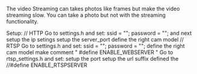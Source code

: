 The video Streaming can takes photos like frames but make the video streaming slow.
You can take a photo but not with the streaming functionality.

Setup:
	// HTTP
	Go to settings.h and set:
	ssid = "";
	password = "";
	and next setup the ip setings
	setup the server_port
	define the right cam model
	// RTSP
	Go to settings.h and set:
	ssid = "";
	password = "";
	define the right cam model
	make comment " #define ENABLE_WEBSERVER "
	Go to rtsp_settings.h and set:
	setup the port
	setup the url suffix
	defined the //#define ENABLE_RTSPSERVER